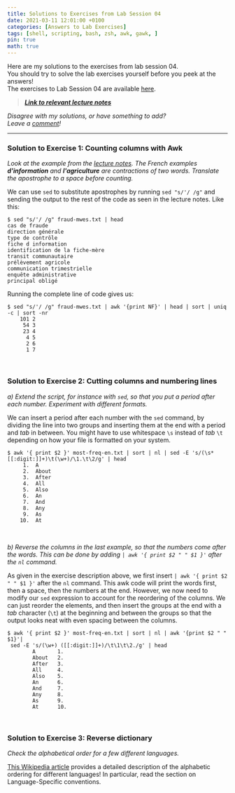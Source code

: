 ```yaml
---
title: Solutions to Exercises from Lab Session 04
date: 2021-03-11 12:01:00 +0100
categories: [Answers to Lab Exercises]
tags: [shell, scripting, bash, zsh, awk, gawk, ]
pin: true
math: true
---
```


Here are my solutions to the exercises from lab session 04. <br>
You should try to solve the lab exercises yourself before you peek at the answers! <br>
The exercises to Lab Session 04 are available [here](https://ling123labs.com/posts/Lab-Session-04/). <br>
> ***[Link to relevant lecture notes](https://lingkurs.h.uib.no/webroot/index.php?page=scripting/countcolumns&lang=en&course=ling123)***

*Disagree with my solutions, or have something to add? <br>
Leave a [comment](#post-extend-wrapper)!* <br>

---


### Solution to Exercise 1: Counting columns with Awk <br>
*Look at the example from the
[lecture notes](https://lingkurs.h.uib.no/webroot/index.php?page=scripting/countcolumns&lang=en&course=ling123).
The French examples **d'information** and **l'agriculture** are contractions of two words.
Translate the apostrophe to a space before counting.*
<br>

We can use `sed` to substitute apostrophes by running `sed "s/'/ /g"` and sending the output to the rest of the
code as seen in the lecture notes. Like this:

```shell
$ sed "s/'/ /g" fraud-mwes.txt | head
cas de fraude
direction générale
type de contrôle
fiche d information
identification de la fiche-mère
transit communautaire
prélèvement agricole
communication trimestrielle
enquête administrative
principal obligé
```

Running the complete line of code gives us:
```shell
$ sed "s/'/ /g" fraud-mwes.txt | awk '{print NF}' | head | sort | uniq -c | sort -nr
    101 2
     54 3
     23 4
      4 5
      2 6
      1 7
```
<br>

### Solution to Exercise 2: Cutting columns and numbering lines <br>
*a) Extend the script, for instance with `sed`, so that you put a period after each number.
Experiment with different formats.* <br>

We can insert a period after each number with the `sed` command, by dividing the line into two groups
and inserting them at the end with a period and *tab* in between. You might have to use whitespace
`\s` instead of *tab* `\t` depending on how your file is formatted on your system.

```shell
$ awk '{ print $2 }' most-freq-en.txt | sort | nl | sed -E 's/(\s*[[:digit:]]+)\t(\w+)/\1.\t\2/g' | head
     1.  A
     2.  About
     3.  After
     4.  All
     5.  Also
     6.  An
     7.  And
     8.  Any
     9.  As
    10.  At
```
<br>

*b) Reverse the columns in the last example, so that the numbers come after the words.
This can be done by adding `| awk '{ print $2 " " $1 }'` after the `nl` command.* <br>

As given in the exercise description above, we first insert `| awk '{ print $2 " " $1 }'`
after the `nl` command. This awk code will print the words first, then a space, then the numbers at the end.
However, we now need to modify our `sed` expression to account for the reordering of the columns.
We can just reorder the elements, and then insert the groups at the end with a *tab* character (`\t`) at the beginning
and between the groups so that the output looks neat with even spacing between the columns.

```shell
$ awk '{ print $2 }' most-freq-en.txt | sort | nl | awk '{print $2 " " $1}'|
 sed -E 's/(\w+) ([[:digit:]]+)/\t\1\t\2./g' | head
        A       1.
        About   2.
        After   3.
        All     4.
        Also    5.
        An      6.
        And     7.
        Any     8.
        As      9.
        At      10.
```

<br>

### Solution to Exercise 3: Reverse dictionary <br>
*Check the alphabetical order for a few different languages.*<br>

[This Wikipedia article](https://en.wikipedia.org/wiki/Alphabetical_order#Language-specific_conventions)
provides a detailed description of the alphabetic ordering for different languages!
In particular, read the section on Language-Specific conventions.
